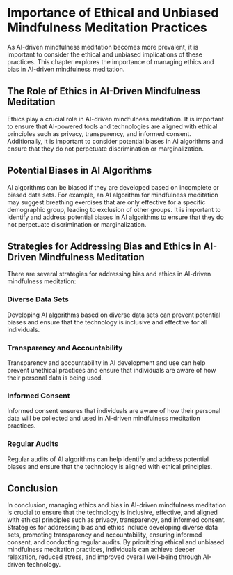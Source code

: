 Importance of Ethical and Unbiased Mindfulness Meditation Practices
============================================================================================================================================

As AI-driven mindfulness meditation becomes more prevalent, it is important to consider the ethical and unbiased implications of these practices. This chapter explores the importance of managing ethics and bias in AI-driven mindfulness meditation.

The Role of Ethics in AI-Driven Mindfulness Meditation
------------------------------------------------------

Ethics play a crucial role in AI-driven mindfulness meditation. It is important to ensure that AI-powered tools and technologies are aligned with ethical principles such as privacy, transparency, and informed consent. Additionally, it is important to consider potential biases in AI algorithms and ensure that they do not perpetuate discrimination or marginalization.

Potential Biases in AI Algorithms
---------------------------------

AI algorithms can be biased if they are developed based on incomplete or biased data sets. For example, an AI algorithm for mindfulness meditation may suggest breathing exercises that are only effective for a specific demographic group, leading to exclusion of other groups. It is important to identify and address potential biases in AI algorithms to ensure that they do not perpetuate discrimination or marginalization.

Strategies for Addressing Bias and Ethics in AI-Driven Mindfulness Meditation
-----------------------------------------------------------------------------

There are several strategies for addressing bias and ethics in AI-driven mindfulness meditation:

### Diverse Data Sets

Developing AI algorithms based on diverse data sets can prevent potential biases and ensure that the technology is inclusive and effective for all individuals.

### Transparency and Accountability

Transparency and accountability in AI development and use can help prevent unethical practices and ensure that individuals are aware of how their personal data is being used.

### Informed Consent

Informed consent ensures that individuals are aware of how their personal data will be collected and used in AI-driven mindfulness meditation practices.

### Regular Audits

Regular audits of AI algorithms can help identify and address potential biases and ensure that the technology is aligned with ethical principles.

Conclusion
----------

In conclusion, managing ethics and bias in AI-driven mindfulness meditation is crucial to ensure that the technology is inclusive, effective, and aligned with ethical principles such as privacy, transparency, and informed consent. Strategies for addressing bias and ethics include developing diverse data sets, promoting transparency and accountability, ensuring informed consent, and conducting regular audits. By prioritizing ethical and unbiased mindfulness meditation practices, individuals can achieve deeper relaxation, reduced stress, and improved overall well-being through AI-driven technology.
